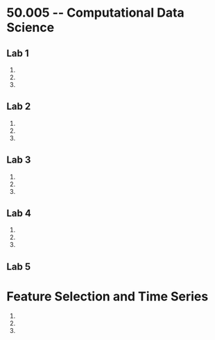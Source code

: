# 50.005 -- Computational Data Science

## Lab 1 
1. 
2. 
3. 

## Lab 2
1.
2.
3. 
## Lab 3
1.
2.
3. 
## Lab 4
1.
2.
3. 
## Lab 5
# Feature Selection and Time Series

1.
2.
3. 

